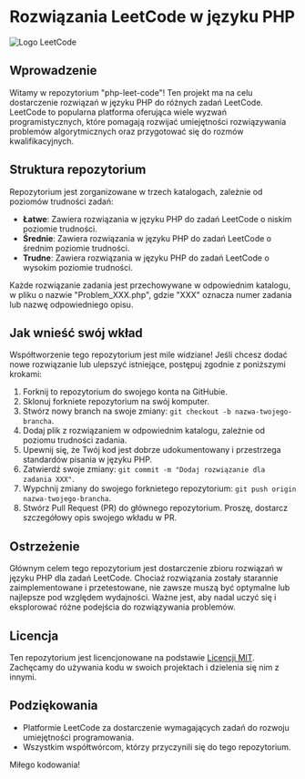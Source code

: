 # Rozwiązania LeetCode w języku PHP

![Logo LeetCode](https://leetcode.com/static/images/LeetCode_logo.png)

## Wprowadzenie

Witamy w repozytorium "php-leet-code"! Ten projekt ma na celu dostarczenie rozwiązań w języku PHP do różnych zadań LeetCode. LeetCode to popularna platforma oferująca wiele wyzwań programistycznych, które pomagają rozwijać umiejętności rozwiązywania problemów algorytmicznych oraz przygotować się do rozmów kwalifikacyjnych.

## Struktura repozytorium

Repozytorium jest zorganizowane w trzech katalogach, zależnie od poziomów trudności zadań:

- **Łatwe**: Zawiera rozwiązania w języku PHP do zadań LeetCode o niskim poziomie trudności.
- **Średnie**: Zawiera rozwiązania w języku PHP do zadań LeetCode o średnim poziomie trudności.
- **Trudne**: Zawiera rozwiązania w języku PHP do zadań LeetCode o wysokim poziomie trudności.

Każde rozwiązanie zadania jest przechowywane w odpowiednim katalogu, w pliku o nazwie "Problem_XXX.php", gdzie "XXX" oznacza numer zadania lub nazwę odpowiedniego opisu.

## Jak wnieść swój wkład

Współtworzenie tego repozytorium jest mile widziane! Jeśli chcesz dodać nowe rozwiązanie lub ulepszyć istniejące, postępuj zgodnie z poniższymi krokami:

1. Forknij to repozytorium do swojego konta na GitHubie.
2. Sklonuj forkniete repozytorium na swój komputer.
3. Stwórz nowy branch na swoje zmiany: `git checkout -b nazwa-twojego-brancha`.
4. Dodaj plik z rozwiązaniem w odpowiednim katalogu, zależnie od poziomu trudności zadania.
5. Upewnij się, że Twój kod jest dobrze udokumentowany i przestrzega standardów pisania w języku PHP.
6. Zatwierdź swoje zmiany: `git commit -m "Dodaj rozwiązanie dla zadania XXX"`.
7. Wypchnij zmiany do swojego forknietego repozytorium: `git push origin nazwa-twojego-brancha`.
8. Stwórz Pull Request (PR) do głównego repozytorium. Proszę, dostarcz szczegółowy opis swojego wkładu w PR.

## Ostrzeżenie

Głównym celem tego repozytorium jest dostarczenie zbioru rozwiązań w języku PHP dla zadań LeetCode. Chociaż rozwiązania zostały starannie zaimplementowane i przetestowane, nie zawsze muszą być optymalne lub najlepsze pod względem wydajności. Ważne jest, aby nadal uczyć się i eksplorować różne podejścia do rozwiązywania problemów.

## Licencja

Ten repozytorium jest licencjonowane na podstawie [Licencji MIT](LICENSE). Zachęcamy do używania kodu w swoich projektach i dzielenia się nim z innymi.

## Podziękowania

- Platformie LeetCode za dostarczenie wymagających zadań do rozwoju umiejętności programowania.
- Wszystkim współtwórcom, którzy przyczynili się do tego repozytorium.

Miłego kodowania!

